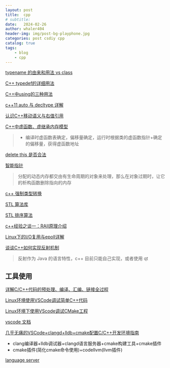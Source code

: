 ```yaml
---
layout: post
title:  cpp
# subtitle: 
date:   2024-02-26
author: whaler404
header-img: img/post-bg-playphone.jpg
categories: post csdiy cpp
catalog: true
tags:
    - blog
    - cpp
---
```


[typename 的由来和用法 vs class](https://zhuanlan.zhihu.com/p/335777990)

[C++ typedef的详细用法](https://zhuanlan.zhihu.com/p/413574268)

[C++中using的三种用法](https://zhuanlan.zhihu.com/p/156155959)

[c++11 auto 与 decltype 详解](https://zhuanlan.zhihu.com/p/137662774)

[认识C++移动语义与右值引用](https://zhuanlan.zhihu.com/p/347977300)

[C++中虚函数、虚继承内存模型](https://zhuanlan.zhihu.com/p/41309205)
> - 编译时虚函数表确定，偏移量确定，运行时根据类的虚函数指针+确定的偏移量，获得虚函数地址

[delete this 是否合法](https://www.cnblogs.com/lyxtech/articles/15185272.html)

[智能指针](https://zhuanlan.zhihu.com/p/526147194)
> 分配的动态内存都交由有生命周期的对象来处理，那么在对象过期时，让它的析构函数删除指向的内存

[c++ 强制类型转换](https://zhuanlan.zhihu.com/p/101493574)

[STL 算法库](https://zh.cppreference.com/w/cpp/algorithm)

[STL 排序算法](https://oi-wiki.org/basic/stl-sort/)

[c++经验之谈一：RAII原理介绍](https://zhuanlan.zhihu.com/p/34660259)

[Linux下的I/O复用与epoll详解](https://www.cnblogs.com/lojunren/p/3856290.html)

[谈谈C++如何实现反射机制](https://zhuanlan.zhihu.com/p/70044481)
> 反射作为 Java 的语言特性，c++ 目前只能自己实现，或者使用 qt

## 工具使用

[详解C/C++代码的预处理、编译、汇编、链接全过程](https://zhuanlan.zhihu.com/p/618037867)

[Linux环境使用VSCode调试简单C++代码](https://zhuanlan.zhihu.com/p/618040277)

[Linux环境下使用VScode调试CMake工程](https://zhuanlan.zhihu.com/p/618043511)

[vscode 文档](https://code.visualstudio.com/docs/editor/variables-reference)

[几乎无痛的VSCode+clangd+lldb+cmake配置C/C++开发环境指南](https://zhuanlan.zhihu.com/p/566365173)
- clang编译器+lldb调试器+clangd语言服务器+cmake构建工具+cmake插件
- cmake插件(简化cmake命令使用)+codellvm(llvm插件)

[language server](https://zhuanlan.zhihu.com/p/398790625)
